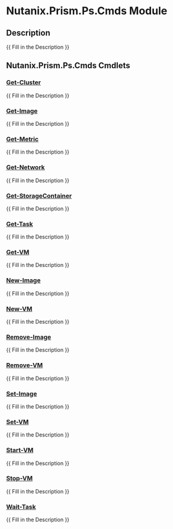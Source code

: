 ﻿---
Module Name: Nutanix.Prism.Ps.Cmds
Module Guid: 425a79de-4a4d-4fc0-be1c-c6bc618099ea
Download Help Link: https://raw.githubusercontent.com/jaekwonpark/docs/master/cmdlet-help/
Help Version: 0.0.0.8
Locale: en-US
---

# Nutanix.Prism.Ps.Cmds Module
## Description
{{ Fill in the Description }}

## Nutanix.Prism.Ps.Cmds Cmdlets
### [Get-Cluster](Get-Cluster.md)
{{ Fill in the Description }}

### [Get-Image](Get-Image.md)
{{ Fill in the Description }}

### [Get-Metric](Get-Metric.md)
{{ Fill in the Description }}

### [Get-Network](Get-Network.md)
{{ Fill in the Description }}

### [Get-StorageContainer](Get-StorageContainer.md)
{{ Fill in the Description }}

### [Get-Task](Get-Task.md)
{{ Fill in the Description }}

### [Get-VM](Get-VM.md)
{{ Fill in the Description }}

### [New-Image](New-Image.md)
{{ Fill in the Description }}

### [New-VM](New-VM.md)
{{ Fill in the Description }}

### [Remove-Image](Remove-Image.md)
{{ Fill in the Description }}

### [Remove-VM](Remove-VM.md)
{{ Fill in the Description }}

### [Set-Image](Set-Image.md)
{{ Fill in the Description }}

### [Set-VM](Set-VM.md)
{{ Fill in the Description }}

### [Start-VM](Start-VM.md)
{{ Fill in the Description }}

### [Stop-VM](Stop-VM.md)
{{ Fill in the Description }}

### [Wait-Task](Wait-Task.md)
{{ Fill in the Description }}

